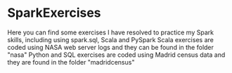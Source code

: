 # SparkExercises
Here you can find some exercises I have resolved to practice my Spark skills, including using spark.sql, Scala and PySpark
Scala exercises are coded using NASA web server logs and they can be found in the folder "nasa"
Python and SQL exercises are coded using Madrid census data and they are found in the folder "madridcensus"
